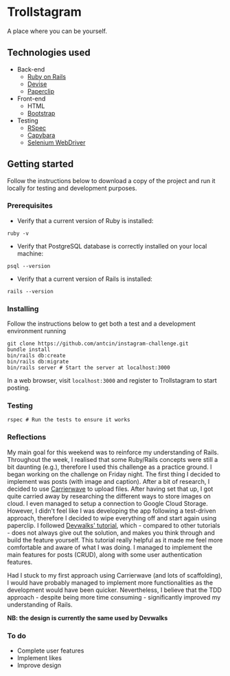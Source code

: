 # Trollstagram

A place where you can be yourself.

## Technologies used
- Back-end
  - [Ruby on Rails](http://rubyonrails.org/)
  - [Devise](https://github.com/plataformatec/devise)
  - [Paperclip](https://github.com/thoughtbot/paperclip)
- Front-end
  - HTML
  - [Bootstrap](https://getbootstrap.com/)
- Testing
  - [RSpec](http://rspec.info/)
  - [Capybara](https://github.com/teamcapybara/capybara)
  - [Selenium WebDriver](https://www.seleniumhq.org/projects/webdriver/)

## Getting started
Follow the instructions below to download a copy of the project and run it locally for testing and development purposes.

### Prerequisites
- Verify that a current version of Ruby is installed:
```
ruby -v
```
- Verify that PostgreSQL database is correctly installed on your local machine:
```
psql --version
```
- Verify that a current version of Rails is installed:
```
rails --version
```

### Installing
Follow the instructions below to get both a test and a development environment running
```
git clone https://github.com/antcin/instagram-challenge.git
bundle install
bin/rails db:create
bin/rails db:migrate
bin/rails server # Start the server at localhost:3000
```
In a web browser, visit `localhost:3000` and register to Trollstagram to start posting.

### Testing
```
rspec # Run the tests to ensure it works
```

### Reflections
My main goal for this weekend was to reinforce my understanding of Rails. Throughout the week, I realised that some Ruby/Rails concepts were still a bit daunting (e.g.), therefore I used this challenge as a practice ground. I began working on the challenge on Friday night. The first thing I decided to implement was posts (with image and caption). After a bit of research, I decided to use [Carrierwave](https://github.com/carrierwaveuploader/carrierwave) to upload files. After having set that up, I got quite carried away by researching the different ways to store images on cloud. I even managed to setup a connection to Google Cloud Storage. However, I didn't feel like I was developing the app following a test-driven approach, therefore I decided to wipe everything off and start again using paperclip. I followed [Devwalks' tutorial](https://www.devwalks.com/lets-build-instagram-test-driven-with-ruby-on-rails-part-1/), which - compared to other tutorials - does not always give out the solution, and makes you think through and build the feature yourself. This tutorial really helpful as it made me feel more comfortable and aware of what I was doing.
I managed to implement the main features for posts (CRUD), along with some user authentication features.

Had I stuck to my first approach using Carrierwave (and lots of scaffolding), I would have probably managed to implement more functionalities as the development would have been quicker. Nevertheless, I believe that the TDD approach - despite being more time consuming - significantly improved my understanding of Rails.

**NB: the design is currently the same used by Devwalks**

### To do
- Complete user features
- Implement likes
- Improve design
